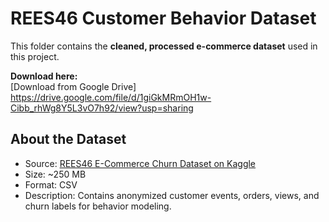 # REES46 Customer Behavior Dataset

This folder contains the **cleaned, processed e-commerce dataset** used in this project.


**Download here:**  
[Download from Google Drive] https://drive.google.com/file/d/1giGkMRmOH1w-Cibb_rhWg8Y5L3vO7h92/view?usp=sharing


## About the Dataset
- Source: [REES46 E-Commerce Churn Dataset on Kaggle](https://www.kaggle.com/datasets/fridrichmrtn/e-commerce-churn-dataset-rees46)
- Size: ~250 MB
- Format: CSV
- Description: Contains anonymized customer events, orders, views, and churn labels for behavior modeling.
